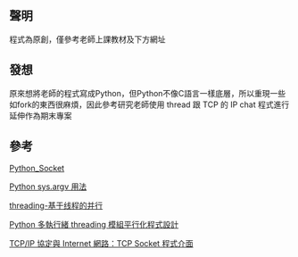 ## 聲明
程式為原創，僅參考老師上課教材及下方網址

## 發想
原來想將老師的程式寫成Python，但Python不像C語言一樣底層，所以重現一些如fork的東西很麻煩，因此參考研究老師使用 thread 跟 TCP 的 IP chat 程式進行延伸作為期末專案

## 參考
[Python_Socket](https://ithelp.ithome.com.tw/articles/10205819)

[Python sys.argv 用法](https://shengyu7697.github.io/python-sys-argv/)

[threading-基于线程的并行](https://docs.python.org/zh-tw/3/library/threading.html)

[Python 多執行緒 threading 模組平行化程式設計](https://blog.gtwang.org/programming/python-threading-multithreaded-programming-tutorial/)

[TCP/IP 協定與 Internet 網路：TCP Socket 程式介面](http://www.tsnien.idv.tw/Internet_WebBook/chap8/8-5%20Socket%20%E5%BA%AB%E5%AD%98%E5%87%BD%E6%95%B8.html)

